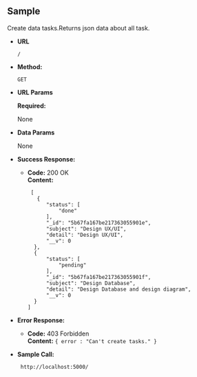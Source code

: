 **Sample**
----
  Create data tasks.Returns json data about all task.

* **URL**
    ```
    /
    ```

* **Method:**

  `GET`
  
*  **URL Params**

   **Required:**
 
   None

* **Data Params**

  None

* **Success Response:**

  * **Code:** 200 OK<br />
    **Content:** 
    ```
     [
       {
          "status": [
              "done"
          ],
          "_id": "5b67fa167be217363055901e",
          "subject": "Design UX/UI",
          "detail": "Design UX/UI",
          "__v": 0
      },
      {
          "status": [
              "pending"
          ],
          "_id": "5b67fa167be217363055901f",
          "subject": "Design Database",
          "detail": "Design Database and design diagram",
          "__v": 0
      }
    ]
    ```
 
* **Error Response:**

  * **Code:** 403 Forbidden <br />
    **Content:** `{ error : "Can't create tasks." }`

* **Sample Call:**

  ```
   http://localhost:5000/
  ```
